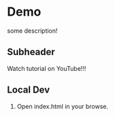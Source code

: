# Demo

some description!

## Subheader

Watch tutorial on YouTube!!!

## Local Dev

1. Open index.html in your browse.
